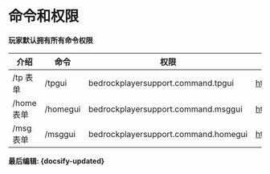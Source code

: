 # 命令和权限

**玩家默认拥有所有命令权限**

介绍 | 命令 | 权限                                 | 图片
----- | ----- |------------------------------------| ---
/tp 表单 | /tpgui | bedrockplayersupport.command.tpgui | https://img.fastmirror.net/s/2023/12/09/65747a646f0ed.jpg
/home 表单 | /homegui | bedrockplayersupport.command.msggui | https://img.fastmirror.net/s/2023/12/09/65747a6167d09.jpg
/msg 表单 | /msggui | bedrockplayersupport.command.homegui | https://img.fastmirror.net/s/2023/12/09/65747a6836255.jpg

**最后编辑: {docsify-updated}**